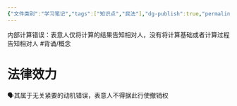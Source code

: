 ```yaml
---
{"文件类别":"学习笔记","tags":["知识点","民法"],"dg-publish":true,"permalink":"/学习笔记studyup/民法总论/内部计算错误/","dgPassFrontmatter":true,"created":"2024-07-17T10:22:37.346+08:00","updated":"2024-11-17T19:06:19.819+08:00"}
---
```


内部计算错误：表意人仅将计算的结果告知相对人，没有将计算基础或者计算过程告知相对人 #背诵/概念 
# 法律效力
🗣️其属于无关紧要的动机错误，表意人不得据此行使撤销权